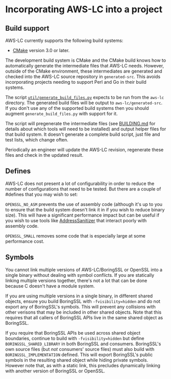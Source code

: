 # Incorporating AWS-LC into a project

## Build support

AWS-LC currently supports the following build systems:
* [CMake](https://cmake.org/download) version 3.0 or later.

The development build system is CMake and the CMake build knows how to
automatically generate the intermediate files that AWS-LC needs. However,
outside of the CMake environment, these intermediates are generated and
checked into the AWS-LC source repository in `generated-src`. This avoids
incorporating projects needing to support Perl and Go in their build systems.

The script [`util/generate_build_files.py`](/util/generate_build_files.py)
expects to be run from the `aws-lc` directory. The generated build files will 
be output to `aws-lc/generated-src`. If you don't use any of the supported
build systems then you should augment `generate_build_files.py` with support
for it.

The script will pregenerate the intermediate files (see
[BUILDING.md](/BUILDING.md) for details about which tools will need to be
installed) and output helper files for that build system. It doesn't generate a
complete build script, just file and test lists, which change often.

Periodically an engineer will update the AWS-LC revision, regenerate
these files and check in the updated result.

## Defines

AWS-LC does not present a lot of configurability in order to reduce the
number of configurations that need to be tested. But there are a couple of
\#defines that you may wish to set:

`OPENSSL_NO_ASM` prevents the use of assembly code (although it's up to you to
ensure that the build system doesn't link it in if you wish to reduce binary
size). This will have a significant performance impact but can be useful if you
wish to use tools like
[AddressSanitizer](http://clang.llvm.org/docs/AddressSanitizer.html) that
interact poorly with assembly code.

`OPENSSL_SMALL` removes some code that is especially large at some performance
cost.

## Symbols

You cannot link multiple versions of AWS-LC/BoringSSL or OpenSSL into a single binary
without dealing with symbol conflicts. If you are statically linking multiple
versions together, there's not a lot that can be done because C doesn't have a
module system.

If you are using multiple versions in a single binary, in different shared
objects, ensure you build BoringSSL with `-fvisibility=hidden` and do not
export any of BoringSSL's symbols. This will prevent any collisions with other
verisons that may be included in other shared objects. Note that this requires
that all callers of BoringSSL APIs live in the same shared object as BoringSSL.

If you require that BoringSSL APIs be used across shared object boundaries,
continue to build with `-fvisibility=hidden` but define
`BORINGSSL_SHARED_LIBRARY` in both BoringSSL and consumers. BoringSSL's own
source files (but *not* consumers' source files) must also build with
`BORINGSSL_IMPLEMENTATION` defined. This will export BoringSSL's public symbols
in the resulting shared object while hiding private symbols. However note that,
as with a static link, this precludes dynamically linking with another version
of BoringSSL or OpenSSL.
